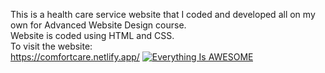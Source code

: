 This is a health care service website that I coded and developed all on my own for Advanced Website Design course.                   
Website is coded using HTML and CSS.                                      
To visit the website:                           
https://comfortcare.netlify.app/
[![Everything Is AWESOME](https://imgur.com/9UONM4E.png)](https://comfortcare.netlify.app/ "Everything Is AWESOME")
